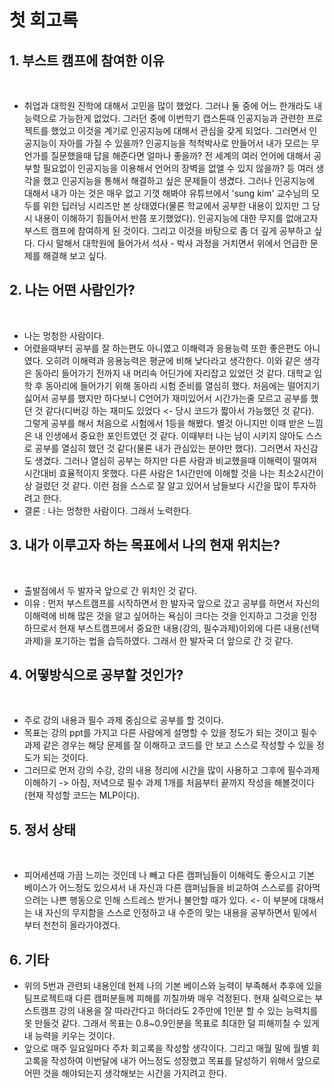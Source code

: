 <!--
변셩운 마스터님께서 회고록에 대한 기록을 하면서 남과 비교하지 않고 과거의 자신과 비교하면서 학습하는게 좋다고 추천하셔서 한번 적어보려고 한다.

아래는 슬랙에서 마스터님께서 말한 내용이다.

여러분들이 어떤 사람인지, 오늘 한번 작성해보세요. 나는 어떤 사람이고, 왜 이 과정에 참여했는지, 그리고 나는 어떤 사람이 되고 싶고, 어떤 분야에서 일을 하고싶은지. 내가 현재 알고 있는 지식은 무엇인지?

이 부분을 기반으로 매달 회고해보세요. 이 부분의 변화가 있는지, 어떤 지식이 늘었는지?

살다보면 비교를 하게 되는데, 타인과 비교하는 것보단 과거의 나와 비교를 하면 좋을 것 같습니다. 
-->

# 첫 회고록

## 1. 부스트 캠프에 참여한 이유 
<br>

- 취업과 대학원 진학에 대해서 고민을 많이 했었다. 그러나 둘 중에 어느 한개라도 내 능력으로 가능한게 없었다. 그러던 중에 이번학기 캡스톤때 인공지능과 관련한 프로젝트를 했었고 이것을 계기로 인공지능에 대해서 관심을 갖게 되었다. 그러면서 인공지능이 자아를 가질 수 있을까? 인공지능을 척척박사로 만들어서 내가 모르는 무언가를 질문했을때 답을 해준다면 얼마나 좋을까? 전 세계의 여러 언어에 대해서 공부할 필요없이 인공지능을 이용해서 언어의 장벽을 없앨 수 있지 않을까? 등 여러 생각을 했고 인공지능을 통해서 해결하고 싶은 문제들이 생겼다. 그러나 인공지능에 대해서 내가 아는 것은 매우 없고 기껏 해봐야 유튜브에서 'sung kim' 교수님의 모두를 위한 딥러닝 시리즈만 본 상태였다(물론 학교에서 공부한 내용이 있지만 그 당시 내용이 이해하기 힘들어서 반쯤 포기했었다). 인공지능에 대한 무지를 없애고자 부스트 캠프에 참여하게 된 것이다. 그리고 이것을 바탕으로 좀 더 깊게 공부하고 싶다. 다시 말해서 대학원에 들어가서 석사 - 박사 과정을 거치면서 위에서 언급한 문제를 해결해 보고 싶다.  

## 2. 나는 어떤 사람인가?
<br>

- 나는 멍청한 사람이다. 
- 어렸을때부터 공부를 잘 하는편도 아니였고 이해력과 응용능력 또한 좋은편도 아니였다. 오히려 이해력과 응용능력은 평균에 비해 낮다라고 생각한다. 이와 같은 생각은 동아리 들어가기 전까지 내 머리속 어딘가에 자리잡고 있었던 것 같다. 대학교 입학 후 동아리에 들어가기 위해 동아리 시험 준비를 열심히 했다. 처음에는 떨어지기 싫어서 공부를 했지만 하다보니 C언어가 재미있어서 시간가는줄 모르고 공부를 했던 것 같다(디버깅 하는 재미도 있었다 <- 당시 코드가 짧아서 가능했던 것 같다). 그렇게 공부를 해서 처음으로 시험에서 1등을 해봤다. 별것 아니지만 이때 받은 느낌은 내 인생에서 중요한 포인트였던 것 같다. 이때부터 나는 남이 시키지 않아도 스스로 공부를 열심히 했던 것 같다(물론 내가 관심있는 분야만 했다). 그러면서 자신감도 생겼다. 그러나 열심히 공부는 하지만 다른 사람과 비교했을때 이해력이 떨여져 시간대비 효율적이지 못했다. 다른 사람은 1시간만에 이해할 것을 나는 최소2시간이상 걸렸던 것 같다. 이런 점을 스스로 잘 알고 있어서 남들보다 시간을 많이 투자하려고 한다. 
- 결론 : 나는 멍청한 사람이다. 그래서 노력한다.

## 3. 내가 이루고자 하는 목표에서 나의 현재 위치는?
<br>

- 출발점에서 두 발자국 앞으로 간 위치인 것 같다.
- 이유 : 먼저 부스트캠프를 시작하면서 한 발자국 앞으로 갔고 공부를 하면서 자신의 이해력에 비해 많은 것을 알고 싶어하는 욕심이 크다는 것을 인지하고 그것을 인정하므로서 현재 부스트캠프에서 중요한 내용(강의, 필수과제)이외에 다른 내용(선택과제)을 포기하는 법을 습득하였다. 그래서 한 발자국 더 앞으로 간 것 같다.

## 4. 어떻방식으로 공부할 것인가?
<br>

- 주로 강의 내용과 필수 과제 중심으로 공부를 할 것이다.
- 목표는 강의 ppt를 가지고 다른 사람에게 설명할 수 있을 정도가 되는 것이고 필수 과제 같은 경우는 해당 문제를 잘 이해하고 코드를 안 보고 스스로 작성할 수 있을 정도가 되는 것이다.
- 그러므로 먼저 강의 수강, 강의 내용 정리에 시간을 많이 사용하고 그후에 필수과제 이해하기 -> 아침, 저녁으로 필수 과제 1개를 처음부터 끝까지 작성을 해볼것이다(현재 작성할 코드는 MLP이다).

## 5. 정서 상태
<br>

- 피어세션때 가끔 느끼는 것인데 나 빼고 다른 캠퍼님들이 이해력도 좋으시고 기본 베이스가 어느정도 있으셔서 내 자신과 다른 캠퍼님들을 비교하여 스스로를 갉아먹으려는 나쁜 행동으로 인해 스트레스 받거나 불안할 때가 있다. <- 이 부분에 대해서는 내 자신의 무지함을 스스로 인정하고 내 수준의 맞는 내용을 공부하면서 밑에서부터 천천히 올라가야겠다. 

## 6. 기타

- 위의 5번과 관련되 내용인데 현제 나의 기본 베이스와 능력이 부족해서 추후에 있을 팀프로젝트때 다른 캠퍼분들께 피해를 끼칠까봐 매우 걱정된다. 현재 실력으로는 부스트캠프 강의 내용을 잘 따라간다고 하더라도 2주만에 1인분 할 수 있는 능력치를 못 만들것 같다. 그래서 목표는 0.8~0.9인분을 목표로 최대한 덜 피해끼칠 수 있게 내 능력을 키우는 것이다.
- 앞으로 매주 일요일마다 주차 회고록을 작성할 생각이다. 그리고 매월 말에 월별 회고록을 작성하여 이번달에 내가 어느정도 성장했고 목표를 달성하기 위해서 앞으로 어떤 것을 해야되는지 생각해보는 시간을 가지려고 한다. 
